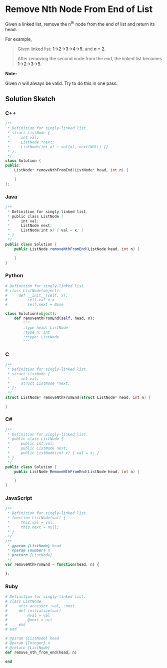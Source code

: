 # Remove Nth Node From End of List

Given a linked list, remove the n<sup>th</sup> node from the end of list and return its head.

For example,

> Given linked list: **1->2->3->4->5**, and ***n* = 2**.
> 
> After removing the second node from the end, the linked list becomes **1->2->3->5**.

**Note:**

Given *n* will always be valid.
Try to do this in one pass.

## Solution Sketch

### C++
```C++
/**
 * Definition for singly-linked list.
 * struct ListNode {
 *     int val;
 *     ListNode *next;
 *     ListNode(int x) : val(x), next(NULL) {}
 * };
 */
class Solution {
public:
    ListNode* removeNthFromEnd(ListNode* head, int n) {

    }
};
```

### Java
```Java
/**
 * Definition for singly-linked list.
 * public class ListNode {
 *     int val;
 *     ListNode next;
 *     ListNode(int x) { val = x; }
 * }
 */
public class Solution {
    public ListNode removeNthFromEnd(ListNode head, int n) {

    }
}
```

### Python
```Python
# Definition for singly-linked list.
# class ListNode(object):
#     def __init__(self, x):
#         self.val = x
#         self.next = None

class Solution(object):
    def removeNthFromEnd(self, head, n):
        """
        :type head: ListNode
        :type n: int
        :rtype: ListNode
        """
```

### C
```C
/**
 * Definition for singly-linked list.
 * struct ListNode {
 *     int val;
 *     struct ListNode *next;
 * };
 */
struct ListNode* removeNthFromEnd(struct ListNode* head, int n) {

}
```

### C# 
```C#
/**
 * Definition for singly-linked list.
 * public class ListNode {
 *     public int val;
 *     public ListNode next;
 *     public ListNode(int x) { val = x; }
 * }
 */
public class Solution {
    public ListNode RemoveNthFromEnd(ListNode head, int n) {

    }
}
```

### JavaScript
```JavaScript
/**
 * Definition for singly-linked list.
 * function ListNode(val) {
 *     this.val = val;
 *     this.next = null;
 * }
 */
/**
 * @param {ListNode} head
 * @param {number} n
 * @return {ListNode}
 */
var removeNthFromEnd = function(head, n) {

};
```

### Ruby
```Ruby
# Definition for singly-linked list.
# class ListNode
#     attr_accessor :val, :next
#     def initialize(val)
#         @val = val
#         @next = nil
#     end
# end

# @param {ListNode} head
# @param {Integer} n
# @return {ListNode}
def remove_nth_from_end(head, n)

end
```
